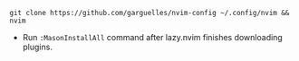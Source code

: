 ```
git clone https://github.com/garguelles/nvim-config ~/.config/nvim && nvim
```

- Run `:MasonInstallAll` command after lazy.nvim finishes downloading plugins.
